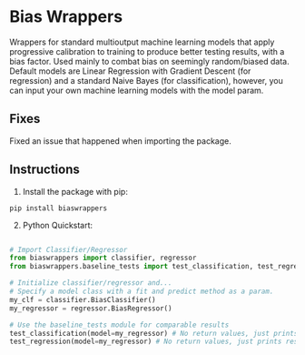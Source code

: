 # Bias Wrappers

Wrappers for standard multioutput machine learning models that apply progressive calibration to training to produce better testing results, with a bias factor. Used mainly to combat bias on seemingly random/biased data. Default models are Linear Regression with Gradient Descent (for regression) and a standard Naive Bayes (for classification), however, you can input your own machine learning models with the model param.

## Fixes

Fixed an issue that happened when importing the package.

## Instructions

1. Install the package with pip:
```
pip install biaswrappers
```

2. Python Quickstart:
```python

# Import Classifier/Regressor
from biaswrappers import classifier, regressor
from biaswrappers.baseline_tests import test_classification, test_regression

# Initialize classifier/regressor and...
# Specify a model class with a fit and predict method as a param.
my_clf = classifier.BiasClassifier() 
my_regressor = regressor.BiasRegressor()

# Use the baseline_tests module for comparable results
test_classification(model=my_regressor) # No return values, just prints results
test_regression(model=my_regressor) # No return values, just prints results

```